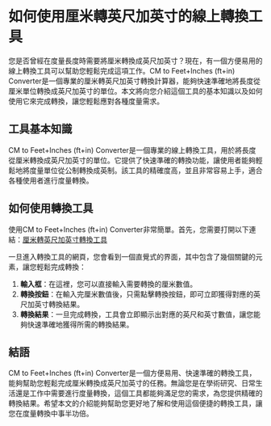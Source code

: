 如何使用厘米轉英尺加英寸的線上轉換工具
===================

您是否曾經在度量長度時需要將厘米轉換成英尺加英寸？現在，有一個方便易用的線上轉換工具可以幫助您輕鬆完成這項工作。CM to Feet+Inches (ft+in) Converter是一個專業的厘米轉英尺加英寸轉換計算器，能夠快速準確地將長度從厘米單位轉換成英尺加英寸的單位。本文將向您介紹這個工具的基本知識以及如何使用它來完成轉換，讓您輕鬆應對各種度量需求。

工具基本知識
------

CM to Feet+Inches (ft+in) Converter是一個專業的線上轉換工具，用於將長度從厘米轉換成英尺加英寸的單位。它提供了快速準確的轉換功能，讓使用者能夠輕鬆地將度量單位從公制轉換成英制。該工具的精確度高，並且非常容易上手，適合各種使用者進行度量轉換。

如何使用轉換工具
--------

使用CM to Feet+Inches (ft+in) Converter非常簡單。首先，您需要打開以下連結：[厘米轉英尺加英寸轉換工具](https://www.onlinecalculatorsfree.com/zh-tw/convert/cm-to-feet-inch.html)

一旦進入轉換工具的網頁，您會看到一個直覺式的界面，其中包含了幾個關鍵的元素，讓您輕鬆完成轉換：

1. **輸入框**：在這裡，您可以直接輸入需要轉換的厘米數值。
2. **轉換按鈕**：在輸入完厘米數值後，只需點擊轉換按鈕，即可立即獲得對應的英尺加英寸轉換結果。
3. **轉換結果**：一旦完成轉換，工具會立即顯示出對應的英尺和英寸數值，讓您能夠快速準確地獲得所需的轉換結果。

結語
--

CM to Feet+Inches (ft+in) Converter是一個方便易用、快速準確的轉換工具，能夠幫助您輕鬆完成厘米轉換成英尺加英寸的任務。無論您是在學術研究、日常生活還是工作中需要進行度量轉換，這個工具都能夠滿足您的需求，為您提供精確的轉換結果。希望本文的介紹能夠幫助您更好地了解和使用這個便捷的轉換工具，讓您在度量轉換中事半功倍。